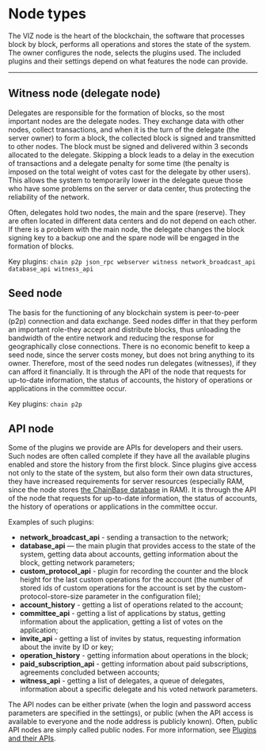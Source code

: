 # Node types

The VIZ node is the heart of the blockchain, the software that processes block by block, performs all operations and stores the state of the system. The owner configures the node, selects the plugins used. The included plugins and their settings depend on what features the node can provide.

***

## Witness node (delegate node)

Delegates are responsible for the formation of blocks, so the most important nodes are the delegate nodes. They exchange data with other nodes, collect transactions, and when it is the turn of the delegate (the server owner) to form a block, the collected block is signed and transmitted to other nodes. The block must be signed and delivered within 3 seconds allocated to the delegate. Skipping a block leads to a delay in the execution of transactions and a delegate penalty for some time (the penalty is imposed on the total weight of votes cast for the delegate by other users). This allows the system to temporarily lower in the delegate queue those who have some problems on the server or data center, thus protecting the reliability of the network.

Often, delegates hold two nodes, the main and the spare (reserve). They are often located in different data centers and do not depend on each other. If there is a problem with the main node, the delegate changes the block signing key to a backup one and the spare node will be engaged in the formation of blocks.

Key plugins: `chain p2p json_rpc webserver witness network_broadcast_api database_api witness_api`

## Seed node

The basis for the functioning of any blockchain system is peer-to-peer (p2p) connection and data exchange. Seed nodes differ in that they perform an important role-they accept and distribute blocks, thus unloading the bandwidth of the entire network and reducing the response for geographically close connections. There is no economic benefit to keep a seed node, since the server costs money, but does not bring anything to its owner. Therefore, most of the seed nodes run delegates (witnesses), if they can afford it financially.  It is through the API of the node that requests for up-to-date information, the status of accounts, the history of operations or applications in the committee occur.

Key plugins: `chain p2p`

## API node

Some of the plugins we provide are APIs for developers and their users. Such nodes are often called complete if they have all the available plugins enabled and store the history from the first block. Since plugins give access not only to the state of the system, but also form their own data structures, they have increased requirements for server resources (especially RAM, since the node stores [the ChainBase database](https://github.com/VIZ-Blockchain/chainbase/tree/c8c527e56740857e29656eee4ba9f88c63063a1b) in RAM).  It is through the API of the node that requests for up-to-date information, the status of accounts, the history of operations or applications in the committee occur.

Examples of such plugins:

- **network_broadcast_api** - sending a transaction to the network;
- **database_api** — the main plugin that provides access to the state of the system, getting data about accounts, getting information about the block, getting network parameters;
- **custom_protocol_api** - plugin for recording the counter and the block height for the last custom operations for the account (the number of stored ids of custom operations for the account is set by the custom-protocol-store-size parameter in the configuration file);
- **account_history** - getting a list of operations related to the account;
- **committee_api** - getting a list of applications by status, getting information about the application, getting a list of votes on the application;
- **invite_api** - getting a list of invites by status, requesting information about the invite by ID or key;
- **operation_history** - getting information about operations in the block;
- **paid_subscription_api** - getting information about paid subscriptions, agreements concluded between accounts;
- **witness_api** - getting a list of delegates, a queue of delegates, information about a specific delegate and his voted network parameters.

The API nodes can be either private (when the login and password access parameters are specified in the settings), or public (when the API access is available to everyone and the node address is publicly known). Often, public API nodes are simply called public nodes. For more information, see [Plugins and their APIs](plugins-api.md).